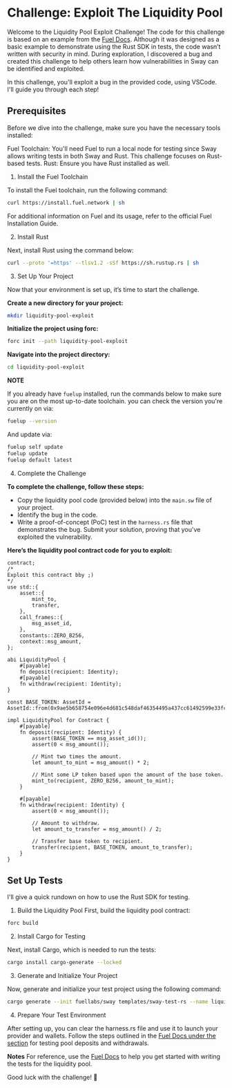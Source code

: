 # Challenge: Exploit The Liquidity Pool
Welcome to the Liquidity Pool Exploit Challenge! The code for this challenge is based on an example from the [Fuel Docs](https://docs.fuel.network/docs/fuels-rs/cookbook/deposit-and-withdraw/). Although it was designed as a basic example to demonstrate using the Rust SDK in tests, the code wasn’t written with security in mind. During exploration, I discovered a bug and created this challenge to help others learn how vulnerabilities in Sway can be identified and exploited.

In this challenge, you'll exploit a bug in the provided code, using VSCode. I'll guide you through each step!

## Prerequisites
Before we dive into the challenge, make sure you have the necessary tools installed:

Fuel Toolchain: You'll need Fuel to run a local node for testing since Sway allows writing tests in both Sway and Rust. This challenge focuses on Rust-based tests.
Rust: Ensure you have Rust installed as well.

1) Install the Fuel Toolchain

To install the Fuel toolchain, run the following command:

```bash
curl https://install.fuel.network | sh
```
For additional information on Fuel and its usage, refer to the official Fuel Installation Guide.

2)  Install Rust

Next, install Rust using the command below:

```bash
curl --proto '=https' --tlsv1.2 -sSf https://sh.rustup.rs | sh
```

3) Set Up Your Project
   
Now that your environment is set up, it’s time to start the challenge.

**Create a new directory for your project:**

```bash
mkdir liquidity-pool-exploit
```
**Initialize the project using forc:**

```bash
forc init --path liquidity-pool-exploit
```
**Navigate into the project directory:**

```bash
cd liquidity-pool-exploit
```

**NOTE**

If you already have `fuelup` installed, run the commands below to make sure you are on the most up-to-date toolchain.
you can check the version you're currently on via:

```bash
fuelup --version
```
And update via:

```bash
fuelup self update
fuelup update
fuelup default latest
```

4) Complete the Challenge
   
**To complete the challenge, follow these steps:**

- Copy the liquidity pool code (provided below) into the `main.sw` file of your project.
- Identify the bug in the code.
- Write a proof-of-concept (PoC) test in the `harness.rs` file that demonstrates the bug.
Submit your solution, proving that you've exploited the vulnerability.

**Here’s the liquidity pool contract code for you to exploit:**

```sway
contract;
/*
Exploit this contract bby ;)
*/
use std::{
    asset::{
        mint_to,
        transfer,
    },
    call_frames::{
        msg_asset_id,
    },
    constants::ZERO_B256,
    context::msg_amount,
};
 
abi LiquidityPool {
    #[payable]
    fn deposit(recipient: Identity);
    #[payable]
    fn withdraw(recipient: Identity);
}
 
const BASE_TOKEN: AssetId = AssetId::from(0x9ae5b658754e096e4d681c548daf46354495a437cc61492599e33fc64dcdc30c);
 
impl LiquidityPool for Contract {
    #[payable]
    fn deposit(recipient: Identity) {
        assert(BASE_TOKEN == msg_asset_id());
        assert(0 < msg_amount());
 
        // Mint two times the amount.
        let amount_to_mint = msg_amount() * 2;
 
        // Mint some LP token based upon the amount of the base token.
        mint_to(recipient, ZERO_B256, amount_to_mint);
    }
 
    #[payable]
    fn withdraw(recipient: Identity) {
        assert(0 < msg_amount());
 
        // Amount to withdraw.
        let amount_to_transfer = msg_amount() / 2;
 
        // Transfer base token to recipient.
        transfer(recipient, BASE_TOKEN, amount_to_transfer);
    }
}
```



## Set Up Tests
I'll give a quick rundown on how to use the Rust SDK for testing.

1) Build the Liquidity Pool
First, build the liquidity pool contract:
``` bash
forc build
```

2) Install Cargo for Testing
   
Next, install Cargo, which is needed to run the tests:
```bash
cargo install cargo-generate --locked
```

3) Generate and Initialize Your Project
   
Now, generate and initialize your test project using the following command:
```bash
cargo generate --init fuellabs/sway templates/sway-test-rs --name liquidity-pool-exploit --force
```

4) Prepare Your Test Environment
   
After setting up, you can clear the harness.rs file and use it to launch your provider and wallets. Follow the steps outlined in the [Fuel Docs under the section](https://docs.fuel.network/docs/fuels-rs/cookbook/deposit-and-withdraw/) for testing pool deposits and withdrawals.

**Notes**
For reference, use the [Fuel Docs](https://docs.fuel.network/docs/fuels-rs/cookbook/deposit-and-withdraw/) to help you get started with writing the tests for the liquidity pool.

Good luck with the challenge! 🚀

